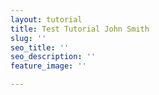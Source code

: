 ```yaml
---
layout: tutorial
title: Test Tutorial John Smith
slug: ''
seo_title: ''
seo_description: ''
feature_image: ''

---
```

